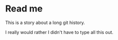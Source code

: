 # Read me

This is a story about a long git history.

I really would rather I didn't have to type all this out.

